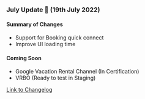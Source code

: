 ### July Update 🚀 (19th July 2022)

#### Summary of Changes
- Support for Booking quick connect
- Improve UI loading time

#### Coming Soon
- Google Vacation Rental Channel (In Certification)
- VRBO (Ready to test in Staging)

[Link to Changelog](https://docs.channex.io/changelog)
